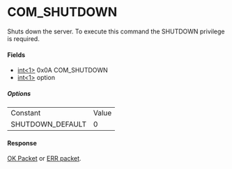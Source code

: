 
# COM_SHUTDOWN

Shuts down the server. To execute this command the SHUTDOWN privilege is required.


#### Fields



* [int<1>](../protocol-data-types.md) 0x0A COM_SHUTDOWN
* [int<1>](../protocol-data-types.md) option



##### Options



|   |   |
| --- | --- |
| Constant | Value |
| SHUTDOWN_DEFAULT | 0 |



#### Response


[OK Packet](../4-server-response-packets/ok_packet.md) or [ERR packet](../4-server-response-packets/err_packet.md).


